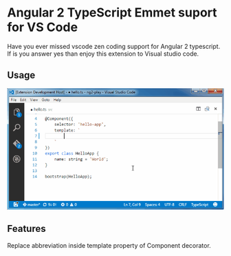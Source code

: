 # Angular 2 TypeScript Emmet suport for VS Code

Have you ever missed vscode zen coding support for Angular 2 typescript. If is you answer yes than enjoy 
this extension to Visual studio code.

## Usage

![Use Extension](images/use-extension.gif)

## Features

Replace abbreviation inside template property of Component decorator.